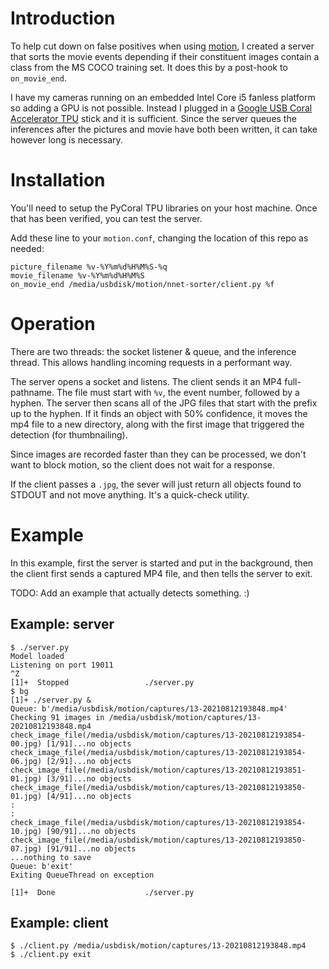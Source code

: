 # Introduction

To help cut down on false positives when using [motion](https://motion-project.github.io/),
I created a server that sorts the movie events depending if their constituent images contain
a class from the MS COCO training set. It does this by a post-hook to `on_movie_end`.

I have my cameras running on an embedded Intel Core i5 fanless platform so
adding a GPU is not possible. Instead I plugged in a [Google USB Coral Accelerator TPU](https://coral.ai/products/accelerator)
stick and it is sufficient. Since the server queues the inferences after the pictures and
movie have both been written, it can take however long is necessary.

# Installation

You'll need to setup the PyCoral TPU libraries on your host machine. Once
that has been verified, you can test the server.

Add these line to your `motion.conf`, changing the location of this repo as
needed:

```
picture_filename %v-%Y%m%d%H%M%S-%q
movie_filename %v-%Y%m%d%H%M%S
on_movie_end /media/usbdisk/motion/nnet-sorter/client.py %f
```

# Operation

There are two threads: the socket listener & queue, and the inference
thread. This allows handling incoming requests in a performant way.

The server opens a socket and listens. The client sends it an MP4 full-
pathname. The file must start with `%v`, the event number, followed by
a hyphen. The server then scans all of the JPG files that start with the
prefix up to the hyphen. If it finds an object with 50% confidence, it
moves the mp4 file to a new directory, along with the first image that 
triggered the detection (for thumbnailing).

Since images are recorded faster than they can be processed, we don't
want to block motion, so the client does not wait for a response.

If the client passes a `.jpg`, the sever will just return all objects 
found to STDOUT and not move anything. It's a quick-check utility.

# Example

In this example, first the server is started and put in the background, then
the client first sends a captured MP4 file, and then tells the server to exit.

TODO: Add an example that actually detects something. :)

## Example: server
```
$ ./server.py
Model loaded
Listening on port 19011
^Z
[1]+  Stopped                 ./server.py
$ bg
[1]+ ./server.py &
Queue: b'/media/usbdisk/motion/captures/13-20210812193848.mp4'
Checking 91 images in /media/usbdisk/motion/captures/13-20210812193848.mp4
check_image_file(/media/usbdisk/motion/captures/13-20210812193854-00.jpg) [1/91]...no objects
check_image_file(/media/usbdisk/motion/captures/13-20210812193854-06.jpg) [2/91]...no objects
check_image_file(/media/usbdisk/motion/captures/13-20210812193851-01.jpg) [3/91]...no objects
check_image_file(/media/usbdisk/motion/captures/13-20210812193850-01.jpg) [4/91]...no objects
:
:
check_image_file(/media/usbdisk/motion/captures/13-20210812193854-10.jpg) [90/91]...no objects
check_image_file(/media/usbdisk/motion/captures/13-20210812193850-07.jpg) [91/91]...no objects
...nothing to save
Queue: b'exit'
Exiting QueueThread on exception

[1]+  Done                    ./server.py
```

## Example: client
```
$ ./client.py /media/usbdisk/motion/captures/13-20210812193848.mp4
$ ./client.py exit
```

